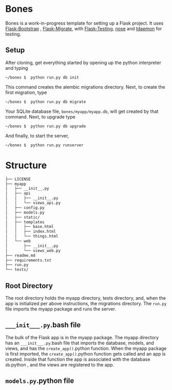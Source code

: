 Bones
=====

Bones is a work-in-progress template for setting up a Flask project.  It uses [Flask-Bootstrap](https://github.com/mbr/flask-bootstrap) , [Flask-Migrate](https://github.com/miguelgrinberg/Flask-Migrate), with [Flask-Testing](https://github.com/jarus/flask-testing), [nose](http://nose.readthedocs.org/en/latest/) and [tdaemon](https://github.com/brunobord/tdaemon) for testing.

Setup
-----
After cloning, get everything started by opening up the python interpreter and typing

~~~.bsh
~/bones $  python run.py db init
~~~

This command creates the alembic migrations directory.
Next, to create the first migration, type

~~~.bsh
~/bones $  python run.py db migrate
~~~

Your SQLite database file, `bones/myapp/myapp.db`, will get created by that command.
Next, to upgrade type

~~~.bsh
~/bones $  python run.py db upgrade
~~~

And finally, to start the server,

~~~.bsh
~/bones $  python run.py runserver
~~~

Structure
=========
~~~.bash
├── LICENSE
├── myapp
│   ├── __init__.py
│   ├── api
│   │   ├── __init__.py
│   │   └── views_api.py
│   ├── config.py
│   ├── models.py
│   ├── static/
│   ├── templates
│   │   ├── base.html
│   │   ├── index.html
│   │   └── things.html
│   └── web
│       ├── __init__.py
│       └── views_web.py
├── readme.md
├── requirements.txt
├── run.py
└── tests/
~~~

Root Directory
--------------

The root directory holds the myapp directory, tests directory, and, when the app is initialized per above instructions, the migrations directory.  The ```run.py``` file imports the myapp package and runs the server.

```___init___.py```.bash file
-----------------------------

The bulk of the Flask app is in the myapp package.  The myapp directory has an ```___init___.py```.bash file that imports the database, models, and views, and has the ```create_app()```.python function.  When the myapp package is first imported, the ```create_app()```.python function gets called and an app is created.  Inside that function the app is associated with the database ```db```.python , and the views are registered to the app.

```models.py```.python file
-----


